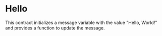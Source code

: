 # Hello
This contract initializes a message variable with the value "Hello, World!" and provides a function to update the message.
